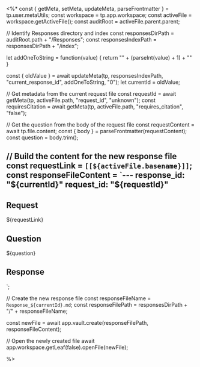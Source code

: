 <%*
const { getMeta, setMeta, updateMeta, parseFrontmatter } = tp.user.metaUtils;
const workspace = tp.app.workspace;
const activeFile = workspace.getActiveFile();
const auditRoot = activeFile.parent.parent;

// Identify Responses directory and index
const responsesDirPath = auditRoot.path + "/Responses";
const responsesIndexPath = responsesDirPath + "/index";

let addOneToString = function(value) {
	return "" + (parseInt(value) + 1) + ""
}

const { oldValue } = await updateMeta(tp, responsesIndexPath, "current_response_id", addOneToString, "0");
let currentId = oldValue;

// Get metadata from the current request file
const requestId = await getMeta(tp, activeFile.path, "request_id", "unknown");
const requiresCitation = await getMeta(tp, activeFile.path, "requires_citation", "false");

// Get the question from the body of the request file
const requestContent = await tp.file.content;
const { body } = parseFrontmatter(requestContent);
const question = body.trim();

// Build the content for the new response file
const requestLink = `[[${activeFile.basename}]]`;
const responseFileContent = `---
response_id: "${currentId}"
request_id: "${requestId}"
---
## Request
${requestLink}

## Question
${question}

## Response
`;

// Create the new response file
const responseFileName = `Response_${currentId}.md`;
const responseFilePath = responsesDirPath + "/" + responseFileName;

const newFile = await app.vault.create(responseFilePath, responseFileContent);

// Open the newly created file 
await app.workspace.getLeaf(false).openFile(newFile);

%>